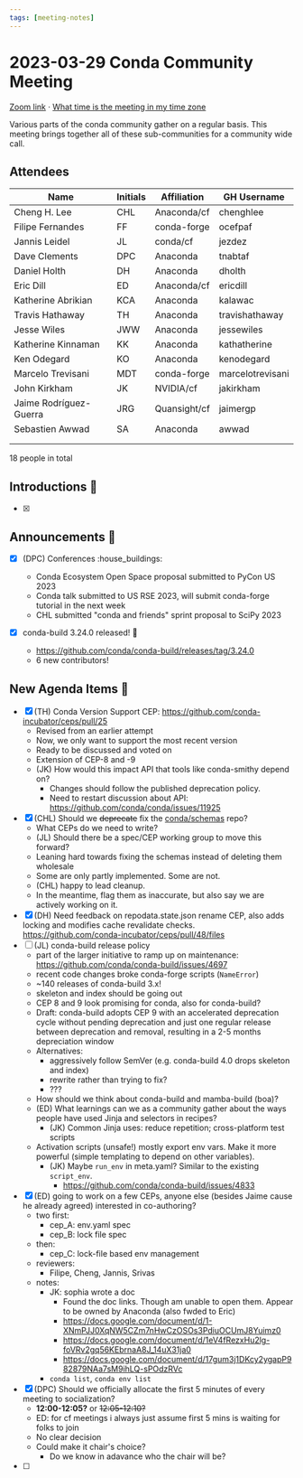 ```yaml
---
tags: [meeting-notes]
---
```

# 2023-03-29 Conda Community Meeting 

[Zoom link](https://zoom.us/j/9138593505) · [What time is the meeting in my time zone](https://dateful.com/convert/utc?t=5pm)

Various parts of the conda community gather on a regular basis. This meeting brings together all of these sub-communities for a community wide call.

## Attendees

| Name                   | Initials | Affiliation  | GH Username      |
| ---------------------- | -------- | ------------ | ---------------- |
| Cheng H. Lee           | CHL      | Anaconda/cf  | chenghlee        |
| Filipe Fernandes       | FF       | conda-forge  | ocefpaf          |
| Jannis Leidel          | JL       | conda/cf     | jezdez           |
| Dave Clements          | DPC      | Anaconda     | tnabtaf          |
| Daniel Holth           | DH       | Anaconda     | dholth           |
| Eric Dill              | ED       | Anaconda/cf  | ericdill         |
| Katherine Abrikian     | KCA      | Anaconda     | kalawac          |
| Travis Hathaway        | TH       | Anaconda     | travishathaway   |
| Jesse Wiles            | JWW      | Anaconda     | jessewiles       |
| Katherine Kinnaman     | KK       | Anaconda     | kathatherine     |
| Ken Odegard            | KO       | Anaconda     | kenodegard       |
| Marcelo Trevisani      | MDT      | conda-forge  | marcelotrevisani |
| John Kirkham           | JK       | NVIDIA/cf    | jakirkham        |
| Jaime Rodríguez-Guerra | JRG      | Quansight/cf | jaimergp         |
| Sebastien Awwad        | SA       | Anaconda     | awwad            |
| | | | |
| | | | |

18 people in total

## Introductions :wave: 

- [x]

## Announcements :loudspeaker: 

- [x] (DPC) Conferences :house_buildings: 
    - Conda Ecosystem Open Space proposal submitted to PyCon US 2023
    - Conda talk submitted to US RSE 2023, will submit conda-forge tutorial in the next week
    - CHL submitted "conda and friends" sprint proposal to SciPy 2023

- [x] conda-build 3.24.0 released! :tada: 
    - https://github.com/conda/conda-build/releases/tag/3.24.0
    - 6 new contributors!

## New Agenda Items :newspaper: 

- [x] (TH) Conda Version Support CEP: https://github.com/conda-incubator/ceps/pull/25
    - Revised from an earlier attempt
    - Now, we only want to support the most recent version
    - Ready to be discussed and voted on
    - Extension of CEP-8 and -9
    - (JK) How would this impact API that tools like conda-smithy depend on?
        - Changes should follow the published deprecation policy.
        - Need to restart discussion about API: https://github.com/conda/conda/issues/11925
- [x] (CHL) Should we ~~deprecate~~ fix the [conda/schemas](https://github.com/conda/schemas) repo?
    - What CEPs do we need to write?
    - (JL) Should there be a spec/CEP working group to move this forward? 
    - Leaning hard towards fixing the schemas instead of deleting them wholesale
    - Some are only partly implemented.  Some are not.
    - (CHL) happy to lead cleanup.
    - In the meantime, flag them as inaccurate, but also say we are actively working on it.
- [x] (DH) Need feedback on repodata.state.json rename CEP, also adds locking and modifies cache revalidate checks. https://github.com/conda-incubator/ceps/pull/48/files
- [ ] (JL) conda-build release policy
    - part of the larger initiative to ramp up on maintenance: https://github.com/conda/conda-build/issues/4697
    - recent code changes broke conda-forge scripts (`NameError`)
    - ~140 releases of conda-build 3.x!
    - skeleton and index should be going out
    - CEP 8 and 9 look promising for conda, also for conda-build?
    - Draft: conda-build adopts CEP 9 with an accelerated deprecation cycle without pending deprecation and just one regular release between deprecation and removal, resulting in a 2-5 months depreciation window
    - Alternatives:
        - aggressively follow SemVer (e.g. conda-build 4.0 drops skeleton and index)
        - rewrite rather than trying to fix?
        - ???
    - How should we think about conda-build and mamba-build (boa)?
    - (ED) What learnings can we as a community gather about the ways people have used Jinja and selectors in recipes?
        - (JK) Common Jinja uses: reduce repetition; cross-platform test scripts
    - Activation scripts (unsafe!) mostly export env vars. Make it more powerful (simple templating to depend on other variables).
      - (JK) Maybe `run_env` in meta.yaml? Similar to the existing `script_env`.
          - https://github.com/conda/conda-build/issues/4833
- [x] (ED) going to work on a few CEPs, anyone else (besides Jaime cause he already agreed) interested in co-authoring? 
    - two first: 
        - cep_A: env.yaml spec
        - cep_B: lock file spec
    - then:
        - cep_C: lock-file based env management
    - reviewers:
        - Filipe, Cheng, Jannis, Srivas
    - notes:
        - JK: sophia wrote a doc
            - Found the doc links. Though am unable to open them. Appear to be owned by Anaconda (also fwded to Eric)
            - https://docs.google.com/document/d/1-XNmPJJ0XqNW5CZm7nHwCzOSOs3PdiuOCUmJ8Yuimz0
            - https://docs.google.com/document/d/1eV4fRezxHu2lg-foVRv2gq56KEbrnaA8J_14uX31ja0
            - https://docs.google.com/document/d/17gum3j1DKcy2ygapP982879NAa7sM9ihLQ-sPOdzRVc
        - `conda list`, `conda env list`
- [x] (DPC) Should we officially allocate the first 5 minutes of every meeting to socialization?
    - **12:00-12:05?** or ~~12:05-12:10?~~
    - ED: for cf meetings i always just assume first 5 mins is waiting for folks to join
    - No clear decision
    - Could make it chair's choice?
        - Do we know in adavance who the chair will be?
- [ ] 
